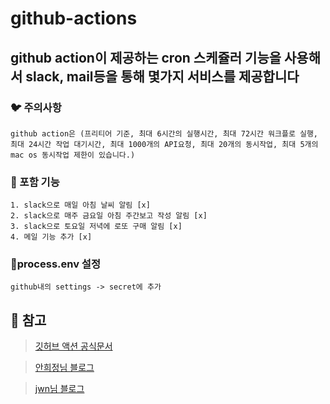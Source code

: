 # github-actions

## github action이 제공하는 cron 스케쥴러 기능을 사용해서 slack, mail등을 통해 몇가지 서비스를 제공합니다

### 🐦 주의사항
    github action은 (프리티어 기준, 최대 6시간의 실행시간, 최대 72시간 워크플로 실행, 최대 24시간 작업 대기시간, 최대 1000개의 API요청, 최대 20개의 동시작업, 최대 5개의 mac os 동시작업 제한이 있습니다.)

### 🐤 포함 기능
    1. slack으로 매일 아침 날씨 알림 [x]
    2. slack으로 매주 금요일 아침 주간보고 작성 알림 [x]
    3. slack으로 토요일 저녁에 로또 구매 알림 [x]
    4. 메일 기능 추가 [x]


### 🐔process.env 설정

    github내의 settings -> secret에 추가


## 🐧 참고
 > [깃허브 액션 공식문서](https://help.github.com/en/actions/getting-started-with-github-actions/about-github-actions#about-github-actions)

 > [안희정님 블로그](https://ahnheejong.name/articles/receive-new-room-notification-mails-using-github-action/)

 > [jwn님 블로그](https://velog.io/@jwn4492/Github-Action%EC%9C%BC%EB%A1%9C-%EB%A7%A4%EC%9D%BC%EB%A7%88%EB%8B%A4-%EB%B8%8C%EB%A6%AC%ED%95%91-%EB%B0%9B%EA%B8%B0)